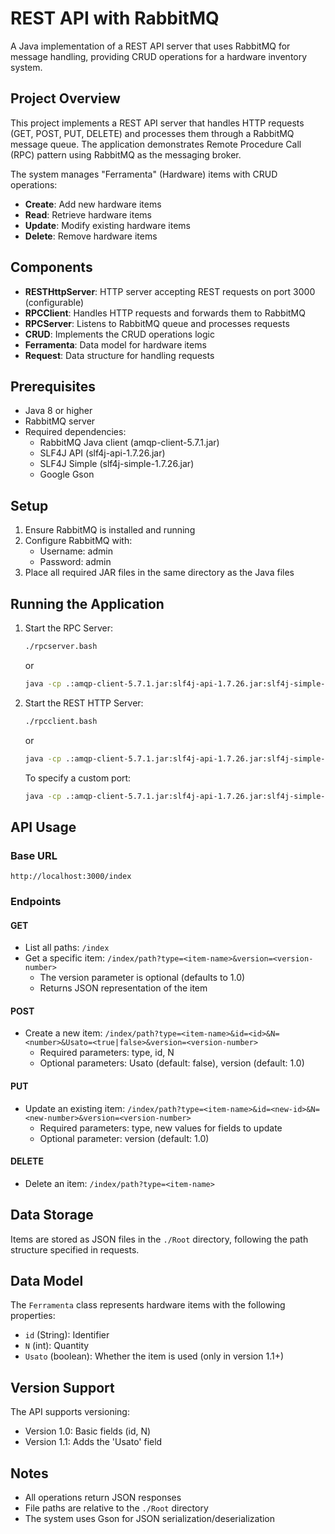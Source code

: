 # REST API with RabbitMQ

A Java implementation of a REST API server that uses RabbitMQ for message handling, providing CRUD operations for a hardware inventory system.

## Project Overview

This project implements a REST API server that handles HTTP requests (GET, POST, PUT, DELETE) and processes them through a RabbitMQ message queue. The application demonstrates Remote Procedure Call (RPC) pattern using RabbitMQ as the messaging broker.

The system manages "Ferramenta" (Hardware) items with CRUD operations:
- **Create**: Add new hardware items
- **Read**: Retrieve hardware items
- **Update**: Modify existing hardware items
- **Delete**: Remove hardware items

## Components

- **RESTHttpServer**: HTTP server accepting REST requests on port 3000 (configurable)
- **RPCClient**: Handles HTTP requests and forwards them to RabbitMQ
- **RPCServer**: Listens to RabbitMQ queue and processes requests
- **CRUD**: Implements the CRUD operations logic
- **Ferramenta**: Data model for hardware items
- **Request**: Data structure for handling requests

## Prerequisites

- Java 8 or higher
- RabbitMQ server
- Required dependencies:
  - RabbitMQ Java client (amqp-client-5.7.1.jar)
  - SLF4J API (slf4j-api-1.7.26.jar)
  - SLF4J Simple (slf4j-simple-1.7.26.jar)
  - Google Gson

## Setup

1. Ensure RabbitMQ is installed and running
2. Configure RabbitMQ with:
   - Username: admin
   - Password: admin
3. Place all required JAR files in the same directory as the Java files

## Running the Application

1. Start the RPC Server:
   ```bash
   ./rpcserver.bash
   ```
   or
   ```bash
   java -cp .:amqp-client-5.7.1.jar:slf4j-api-1.7.26.jar:slf4j-simple-1.7.26.jar RPCServer
   ```

2. Start the REST HTTP Server:
   ```bash
   ./rpcclient.bash
   ```
   or
   ```bash
   java -cp .:amqp-client-5.7.1.jar:slf4j-api-1.7.26.jar:slf4j-simple-1.7.26.jar RESTHttpServer
   ```

   To specify a custom port:
   ```bash
   java -cp .:amqp-client-5.7.1.jar:slf4j-api-1.7.26.jar:slf4j-simple-1.7.26.jar RESTHttpServer -port <port-number>
   ```

## API Usage

### Base URL
`http://localhost:3000/index`

### Endpoints

#### GET
- List all paths: `/index`
- Get a specific item: `/index/path?type=<item-name>&version=<version-number>`
  - The version parameter is optional (defaults to 1.0)
  - Returns JSON representation of the item

#### POST
- Create a new item: `/index/path?type=<item-name>&id=<id>&N=<number>&Usato=<true|false>&version=<version-number>`
  - Required parameters: type, id, N
  - Optional parameters: Usato (default: false), version (default: 1.0)

#### PUT
- Update an existing item: `/index/path?type=<item-name>&id=<new-id>&N=<new-number>&version=<version-number>`
  - Required parameters: type, new values for fields to update
  - Optional parameter: version (default: 1.0)

#### DELETE
- Delete an item: `/index/path?type=<item-name>`

## Data Storage

Items are stored as JSON files in the `./Root` directory, following the path structure specified in requests.

## Data Model

The `Ferramenta` class represents hardware items with the following properties:
- `id` (String): Identifier
- `N` (int): Quantity
- `Usato` (boolean): Whether the item is used (only in version 1.1+)

## Version Support

The API supports versioning:
- Version 1.0: Basic fields (id, N)
- Version 1.1: Adds the 'Usato' field

## Notes

- All operations return JSON responses
- File paths are relative to the `./Root` directory
- The system uses Gson for JSON serialization/deserialization
